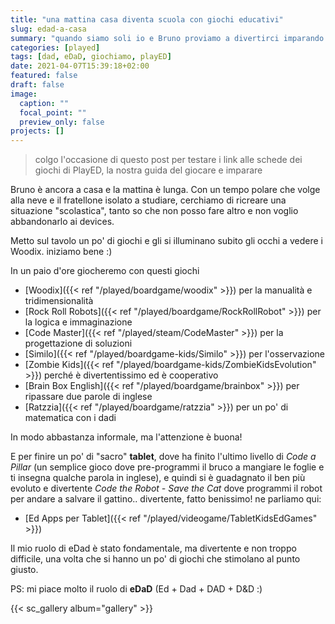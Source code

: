 ```yaml
---
title: "una mattina casa diventa scuola con giochi educativi"
slug: edad-a-casa
summary: "quando siamo soli io e Bruno proviamo a divertirci imparando giocando"
categories: [played]
tags: [dad, eDaD, giochiamo, playED]
date: 2021-04-07T15:39:18+02:00
featured: false
draft: false
image:
  caption: ""
  focal_point: ""
  preview_only: false
projects: []
---
```


> colgo l'occasione di questo post per testare i link alle schede dei giochi di PlayED, la nostra guida del giocare e imparare

Bruno è ancora a casa e la mattina è lunga.
Con un tempo polare che volge alla neve e il fratellone isolato a studiare, cerchiamo di ricreare una situazione "scolastica", tanto so che non posso fare altro e non voglio abbandonarlo ai devices.

Metto sul tavolo un po' di giochi e gli si illuminano subito gli occhi a vedere i Woodix. iniziamo bene :)

In un paio d'ore giocheremo con questi giochi
- [Woodix]({{< ref "/played/boardgame/woodix" >}}) per la manualità e tridimensionalità
- [Rock Roll Robots]({{< ref "/played/boardgame/RockRollRobot" >}}) per la logica e immaginazione
- [Code Master]({{< ref "/played/steam/CodeMaster" >}}) per la progettazione di soluzioni
- [Similo]({{< ref "/played/boardgame-kids/Similo" >}}) per l'osservazione
- [Zombie Kids]({{< ref "/played/boardgame-kids/ZombieKidsEvolution" >}}) perché è divertentissimo ed è cooperativo
- [Brain Box English]({{< ref "/played/boardgame/brainbox" >}}) per ripassare due parole di inglese
- [Ratzzia]({{< ref "/played/boardgame/ratzzia" >}}) per un po' di matematica con i dadi

In modo abbastanza informale, ma l'attenzione è buona!

E per finire un po' di "sacro" **tablet**, dove ha finito l'ultimo livello di _Code a Pillar_ (un semplice gioco dove pre-programmi il bruco a mangiare le foglie e ti insegna qualche parola in inglese), e quindi si è guadagnato il ben più evoluto e divertente _Code the Robot - Save the Cat_ dove programmi il robot per andare a salvare il gattino.. divertente, fatto benissimo! ne parliamo qui:
- [Ed Apps per Tablet]({{< ref "/played/videogame/TabletKidsEdGames" >}})

Il mio ruolo di eDad è stato fondamentale, ma divertente e non troppo difficile, una volta che si hanno un po' di giochi che stimolano al punto giusto.

PS: mi piace molto il ruolo di **eDaD** (Ed + Dad + DAD + D&D :)

{{< sc_gallery album="gallery" >}}
